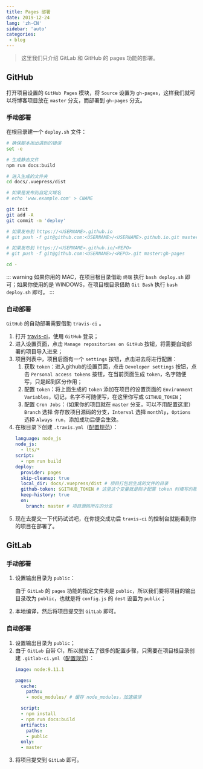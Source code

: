 ```yaml
---
title: Pages 部署
date: 2019-12-24
lang: 'zh-CN'
sidebar: 'auto'
categories:
 - blog
---
```


> 这里我们只介绍 GitLab 和 GitHub 的 pages 功能的部署。

## GitHub

打开项目设置的 `GitHub Pages` 模块，将 `Source` 设置为 `gh-pages`，这样我们就可以将博客项目放在 `master` 分支，而部署到 `gh-pages` 分支。

### 手动部署

在根目录建一个 `deploy.sh` 文件：

```bash
# 确保脚本抛出遇到的错误
set -e

# 生成静态文件
npm run docs:build

# 进入生成的文件夹
cd docs/.vuepress/dist

# 如果是发布到自定义域名
# echo 'www.example.com' > CNAME

git init
git add -A
git commit -m 'deploy'

# 如果发布到 https://<USERNAME>.github.io
# git push -f git@github.com:<USERNAME>/<USERNAME>.github.io.git master

# 如果发布到 https://<USERNAME>.github.io/<REPO>
# git push -f git@github.com:<USERNAME>/<REPO>.git master:gh-pages

cd -
```

::: warning
如果你用的 MAC，在项目根目录借助 `终端` 执行 `bash deploy.sh` 即可；如果你使用的是 WINDOWS，在项目根目录借助 `Git Bash` 执行 `bash deploy.sh` 即可。
:::

### 自动部署

`GitHub` 的自动部署需要借助 `travis-ci` 。

1. 打开 [travis-ci](https://travis-ci.com/)，使用 `GitHub` 登录；
2. 进入设置页面，点击 `Manage repositories on GitHub` 按钮，将需要自动部署的项目导入进来；
3. 项目列表中，项目后面有一个 `settings` 按钮，点击进去将进行配置：
   1. 获取 `token`：进入github的设置页面，点击 `Developer settings` 按钮，点击 `Personal access tokens` 按钮，在当前页面生成 `token`，名字随便写，只是起到区分作用；
   2. 配置 `token`：将上面生成的 `token` 添加在项目的设置页面的 `Environment Variables`，切记，名字不可随便写，在这里你写成 `GITHUB_TOKEN`；
   3. 配置 `Cron Jobs`：（如果你的项目就在 `master` 分支，可以不用配置这里）`Branch` 选择 你存放项目源码的分支，`Interval` 选择 `monthly`，`Options` 选择 `Always run`，添加成功后便会生效。
4. 在根目录下创建 `.travis.yml`（[配置规范](https://docs.travis-ci.com/user/deployment/pages/)）：
    ```yml
    language: node_js
    node_js:
      - lts/*
    script:
      - npm run build
    deploy:
      provider: pages
      skip-cleanup: true
      local_dir: docs/.vuepress/dist # 项目打包后生成的文件的目录
      github-token: $GITHUB_TOKEN # 这里这个变量就是刚才配置 token 时填写的那个变量
      keep-history: true
      on:
        branch: master # 项目源码所在的分支
    ```
5. 现在去提交一下代码试试吧，在你提交成功后 `travis-ci` 的控制台就能看到你的项目在部署了。

## GitLab

### 手动部署

1. 设置输出目录为 `public`：

   由于 `GitLab` 的 `pages` 功能的指定文件夹是 `public`，所以我们要将项目的输出目录改为 `public`，也就是将 `config.js` 的 `dest` 设置为 `public`；

2. 本地编译，然后将项目提交到 `GitLab` 即可。

### 自动部署

1. 设置输出目录为 `public`；
2. 由于 `GitLab` 自带 CI，所以就省去了很多的配置步骤，只需要在项目根目录创建 `.gitlab-ci.yml`（[配置规范](https://docs.gitlab.com/ee/ci/yaml/README.html)）：
    ```yml
    image: node:9.11.1

    pages:
      cache:
        paths:
        - node_modules/ # 缓存 node_modules，加速编译

      script:
      - npm install
      - npm run docs:build
      artifacts:
        paths:
        - public
      only:
      - master
    ``` 
3. 将项目提交到 `GitLab` 即可。